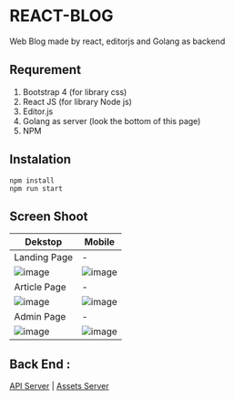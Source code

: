 # REACT-BLOG
Web Blog made by react, editorjs and Golang as backend

## Requrement
1. Bootstrap 4 (for library css)
2. React JS (for library Node js)
3. Editor.js
4. Golang as server (look the bottom of this page)
5. NPM

## Instalation
```
npm install
npm run start
```

## Screen Shoot

|Dekstop|Mobile|
|-|-|
|Landing Page|-|
|![image](https://user-images.githubusercontent.com/43480898/142857034-023527a5-a59d-4acd-a0b6-2b2abf2b58b1.png)|![image](https://user-images.githubusercontent.com/43480898/142857183-af17cc0b-0a33-4050-8509-e3170e786496.png)|
|Article Page|-|
|![image](https://user-images.githubusercontent.com/43480898/142857349-950c2360-f128-47c3-9193-09e6eef9a2a5.png)|![image](https://user-images.githubusercontent.com/43480898/142857836-90e57085-5b54-4f58-bb17-5f600e6b86da.png)|
|Admin Page|-|
|![image](https://user-images.githubusercontent.com/43480898/142857938-8726a453-bd21-41b5-8d51-0164fb2ab749.png)|![image](https://user-images.githubusercontent.com/43480898/142858223-6313b161-d92d-450e-b4bc-94f254815883.png)|
    
## Back End :
[API Server](https://github.com/raismaulana/blogP) | 
[Assets Server](https://github.com/raismaulana/assetsP)
